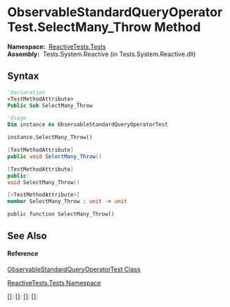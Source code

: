 # ObservableStandardQueryOperatorTest.SelectMany\_Throw Method

**Namespace:**  [ReactiveTests.Tests](ReactiveTests.Tests\ReactiveTests.Tests.md)  
**Assembly:**  Tests.System.Reactive (in Tests.System.Reactive.dll)

## Syntax

```vb
'Declaration
<TestMethodAttribute> _
Public Sub SelectMany_Throw
```

```vb
'Usage
Dim instance As ObservableStandardQueryOperatorTest

instance.SelectMany_Throw()
```

```csharp
[TestMethodAttribute]
public void SelectMany_Throw()
```

```c++
[TestMethodAttribute]
public:
void SelectMany_Throw()
```

```fsharp
[<TestMethodAttribute>]
member SelectMany_Throw : unit -> unit 
```

```jscript
public function SelectMany_Throw()
```

## See Also

#### Reference

[ObservableStandardQueryOperatorTest Class](ObservableStandardQueryOperatorTest\ObservableStandardQueryOperatorTest.md)

[ReactiveTests.Tests Namespace](ReactiveTests.Tests\ReactiveTests.Tests.md)

[]: 
[]: 
[]: 
[]: 